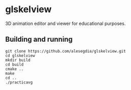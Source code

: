 # glskelview

3D animation editor and viewer for educational purposes.

## Building and running

```
git clone https://github.com/alesegdia/glskelview.git
cd glskelview
mkdir build
cd build
cmake ..
make
cd ..
./practicavg
```
